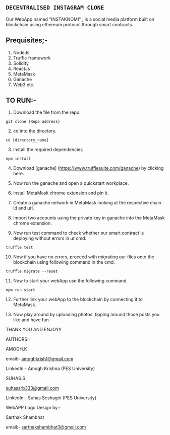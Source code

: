 ## ```DECENTRALISED INSTAGRAM CLONE``` ##


Our WebApp named "INSTAKNOMI" , is a social media platform built on blockchain using ethereum protocol through smart contracts.

## Prequisites;- 
1. NodeJs
2. Truffle framework
3. Solidity
4. ReactJs
5. MetaMask
6. Ganache
7. Web3
etc.


## TO RUN:-

1. Download the file from the repo.
```
git clone {Repo address}
```
2. cd into the directory.
```
cd {directory_name}
```
3. install the required dependencies
```
npm install
```
4. Download [ganache] (https://www.trufflesuite.com/ganache) by clicking here.

5. Now run the ganache and open a quickstart workplace.

6. Install MetaMask chrome extension and pin it.

7. Create a ganache network in MetaMask looking at the respective chain id and url.

8. Import two accounts using the private key in ganache into the MetaMask chrome extension.

9. Now run test command to check whether our smart contract is deploying without errors in ur cmd.
```
truffle test
```

10. Now if you have no errors, proceed with migrating our files onto the blockchain using following command in the cmd.
```
truffle migrate --reset
```

11. Now to start your webApp use the following command.
```
npm run start
```

12. Further link your webApp to the blockchain by connecting it to MetaMask.

13. Now play around by uploading photos ,tipping around those posts you like and have fun.


THANK YOU AND ENJOY!!

AUTHORS:- 

AMOGH.K 

email:- amoghkrish1@gmail.com 

LinkedIn:- Amogh Krishna (PES University)

SUHAS.S 

suhassrb333@gmail.com 

LinkedIn:- Suhas Seshagiri (PES University)

WebAPP Logo Design by:-

Sarthak Shambhat 

email:- sarthakshambhat3@gmail.com
